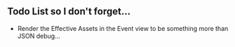 ## Todo List so I don't forget...

- Render the Effective Assets in the Event view to be something more than JSON debug...